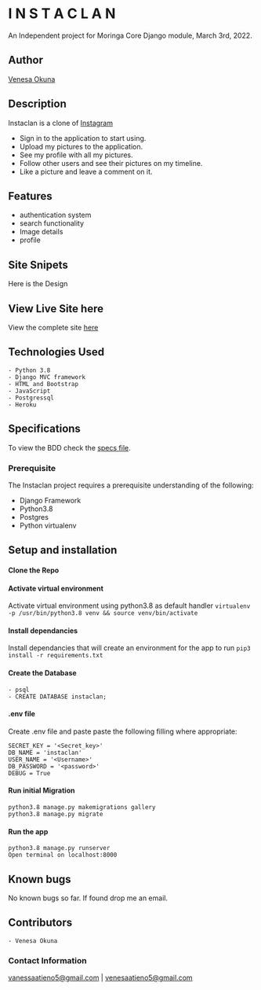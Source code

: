 # I N S T A C L A N 

An Independent project for Moringa Core Django module, March 3rd, 2022.

## Author  
  
[Venesa Okuna](https://github.com/VenesaOkuna) 

## Description

Instaclan is a clone of [Instagram](https://instagram.com/) 

- Sign in to the application to start using.
- Upload my pictures to the application.
- See my profile with all my pictures.
- Follow other users and see their pictures on my timeline.
- Like a picture and leave a comment on it.

## Features

- authentication system
- search functionality
- Image details
- profile 


## Site Snipets
Here is the Design
<!-- 
<p> Landing</p> -->

<!-- ![Landing](https://raw.github.com/VenesaOkuna/Galleria/master/static/images/landing.png) -->




## View Live Site here
View the complete site [here](instaclan.herokuapp.com/)


## Technologies Used
    - Python 3.8
    - Django MVC framework
    - HTML and Bootstrap
    - JavaScript
    - Postgressql
    - Heroku

## Specifications
To view the BDD check the [specs file](specs.md).

### Prerequisite
The Instaclan project requires a prerequisite understanding of the following:
- Django Framework
- Python3.8
- Postgres
- Python virtualenv

## Setup and installation

#### Clone the Repo
####  Activate virtual environment
Activate virtual environment using python3.8 as default handler
    `virtualenv -p /usr/bin/python3.8 venv && source venv/bin/activate`
####  Install dependancies
Install dependancies that will create an environment for the app to run `pip3 install -r requirements.txt`
####  Create the Database
    - psql
    - CREATE DATABASE instaclan;
####  .env file
Create .env file and paste paste the following filling where appropriate:

    SECRET_KEY = '<Secret_key>'
    DB_NAME = 'instaclan'
    USER_NAME = '<Username>'
    DB_PASSWORD = '<password>'
    DEBUG = True

#### Run initial Migration
    python3.8 manage.py makemigrations gallery
    python3.8 manage.py migrate
    
#### Run the app
    python3.8 manage.py runserver
    Open terminal on localhost:8000

## Known bugs
No known bugs so far. If found drop me an email.


## Contributors
    - Venesa Okuna

### Contact Information
vanessaatieno5@gmail.com | venesaatieno5@gmail.com
